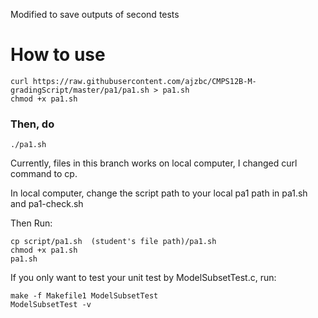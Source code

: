 Modified to save outputs of second tests

# How to use

```
curl https://raw.githubusercontent.com/ajzbc/CMPS12B-M-gradingScript/master/pa1/pa1.sh > pa1.sh
chmod +x pa1.sh
```

### Then, do

```
./pa1.sh
```

Currently, files in this branch works on local computer, I changed curl command to cp.

In local computer, change the script path to your local pa1 path in pa1.sh and pa1-check.sh

Then Run:
```
cp script/pa1.sh  (student's file path)/pa1.sh
chmod +x pa1.sh
pa1.sh
```

If you only want to test your unit test by ModelSubsetTest.c, run:
```
make -f Makefile1 ModelSubsetTest
ModelSubsetTest -v
```
